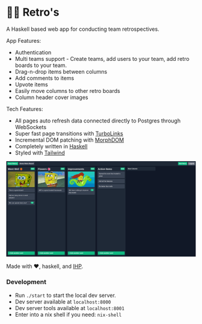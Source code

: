 # 🏂🏻 Retro's

A Haskell based web app for conducting team retrospectives.

App Features:
- Authentication
- Multi teams support - Create teams, add users to your team, add retro boards to your team.
- Drag-n-drop items between columns
- Add comments to items
- Upvote items
- Easily move columns to other retro boards
- Column header cover images

Tech Features:

- All pages auto refresh data connected directly to Postgres through WebSockets
- Super fast page transitions with [TurboLinks](https://github.com/turbolinks/turbolinks)
- Incremental DOM patching with [MorphDOM](https://github.com/patrick-steele-idem/morphdom)
- Completely written in [Haskell](https://www.haskell.org/)
- Styled with [Tailwind](https://tailwindcss.com/)

![app screenshot](./screenshot.png)

Made with :heart:, haskell, and [IHP](https://github.com/digitallyinduced/ihp).

### Development

- Run `./start` to start the local dev server.
- Dev server available at `localhost:8000`
- Dev server tools available at `localhost:8001`
- Enter into a nix shell if you need: `nix-shell`